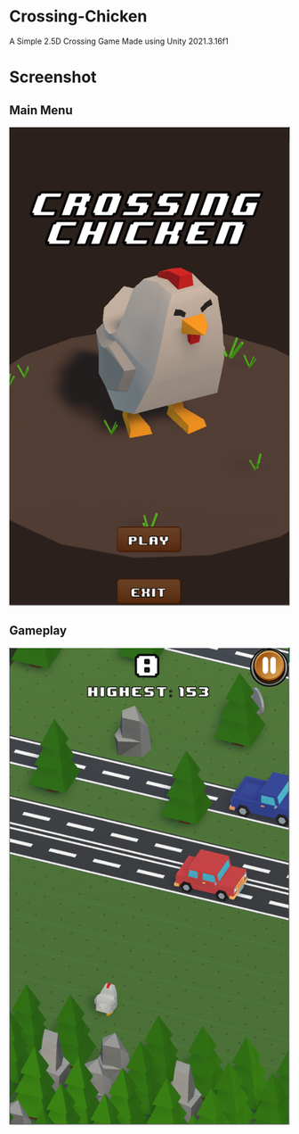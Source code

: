 # Crossing-Chicken
A Simple 2.5D Crossing Game
Made using Unity 2021.3.16f1
# Screenshot
## Main Menu
![Main Menu](https://github.com/fathanh004/Crossing-Chicken/blob/main/Screenshots/Main%20Menu.PNG)
## Gameplay
![Gameplay](https://github.com/fathanh004/Crossing-Chicken/blob/main/Screenshots/Gameplay.PNG)

